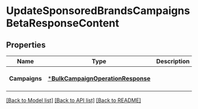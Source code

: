 # UpdateSponsoredBrandsCampaignsBetaResponseContent

## Properties
Name | Type | Description | Notes
------------ | ------------- | ------------- | -------------
**Campaigns** | [***BulkCampaignOperationResponse**](BulkCampaignOperationResponse.md) |  | [optional] [default to null]

[[Back to Model list]](../README.md#documentation-for-models) [[Back to API list]](../README.md#documentation-for-api-endpoints) [[Back to README]](../README.md)

